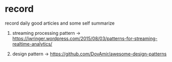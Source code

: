 # record
record daily good articies and some self summarize

1. streaming processing pattern -> https://iwringer.wordpress.com/2015/08/03/patterns-for-streaming-realtime-analytics/

2. design pattern -> https://github.com/DovAmir/awesome-design-patterns

